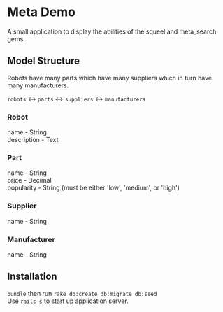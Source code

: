 # Meta Demo
A small application to display the abilities of the squeel and meta_search gems.

## Model Structure

Robots have many parts which have many suppliers which in turn have many manufacturers.

`robots` <-> `parts` <-> `suppliers` <-> `manufacturers`

### Robot

name             - String  
description      - Text

### Part

name             - String  
price            - Decimal  
popularity       - String (must be either 'low', 'medium', or 'high')

### Supplier

name             - String

### Manufacturer

name             - String

## Installation

`bundle` then run `rake db:create db:migrate db:seed`  
Use `rails s` to start up application server.
